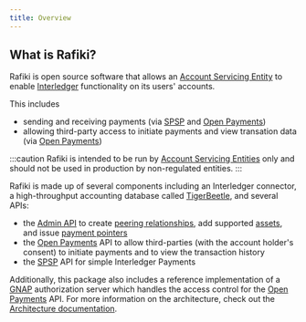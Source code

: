 ```yaml
---
title: Overview
---
```


## What is Rafiki?

Rafiki is open source software that allows an [Account Servicing Entity](/reference/glossary#account-servicing-entity) to enable [Interledger](/reference/glossary#interledger-protocol) functionality on its users' accounts.

This includes

- sending and receiving payments (via [SPSP](/reference/glossary#simple-payments-setup-protocol-spsp) and [Open Payments](/reference/glossary#open-payments))
- allowing third-party access to initiate payments and view transation data (via [Open Payments](/reference/glossary#open-payments))

:::caution
Rafiki is intended to be run by [Account Servicing Entities](/reference/glossary#account-servicing-entity) only and should not be used in production by non-regulated entities.
:::

Rafiki is made up of several components including an Interledger connector, a high-throughput accounting database called [TigerBeetle](/reference/glossary#tigerbeetle), and several APIs:

- the [Admin API](../integration/management.md) to create [peering relationships](/reference/glossary#peer), add supported [assets](/reference/glossary#asset), and issue [payment pointers](/reference/glossary#payment-pointer)
- the [Open Payments](/reference/glossary#open-payments) API to allow third-parties (with the account holder's consent) to initiate payments and to view the transaction history
- the [SPSP](/reference/glossary#simple-payments-setup-protocol-spsp) API for simple Interledger Payments

Additionally, this package also includes a reference implementation of a [GNAP](/reference/glossary#grant-negotiation-authorization-protocol) authorization server which handles the access control for the [Open Payments](/reference/glossary#open-payments) API. For more information on the architecture, check out the [Architecture documentation](./architecture.md).
